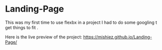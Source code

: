 # Landing-Page
This was my first time to use flexbx in a project I had to do some googling t get things to fit .

Here is the live preview of the project:
https://mishiez.github.io/Landing-Page/